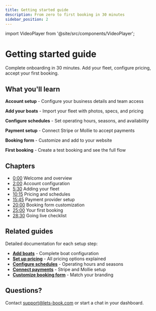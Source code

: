 ```yaml
---
title: Getting started guide
description: From zero to first booking in 30 minutes
sidebar_position: 2
---
```


import VideoPlayer from '@site/src/components/VideoPlayer';

# Getting started guide

<VideoPlayer videoId="VIDEO_ID_HERE" title="Getting started guide" />

Complete onboarding in 30 minutes. Add your fleet, configure pricing, accept your first booking.

## What you'll learn

**Account setup** - Configure your business details and team access

**Add your boats** - Import your fleet with photos, specs, and pricing

**Configure schedules** - Set operating hours, seasons, and availability

**Payment setup** - Connect Stripe or Mollie to accept payments

**Booking form** - Customize and add to your website

**First booking** - Create a test booking and see the full flow

## Chapters

- [0:00](https://www.youtube.com/watch?v=VIDEO_ID_HERE&t=0s) Welcome and overview
- [2:00](https://www.youtube.com/watch?v=VIDEO_ID_HERE&t=120s) Account configuration
- [5:30](https://www.youtube.com/watch?v=VIDEO_ID_HERE&t=330s) Adding your fleet
- [10:15](https://www.youtube.com/watch?v=VIDEO_ID_HERE&t=615s) Pricing and schedules
- [15:45](https://www.youtube.com/watch?v=VIDEO_ID_HERE&t=945s) Payment provider setup
- [20:00](https://www.youtube.com/watch?v=VIDEO_ID_HERE&t=1200s) Booking form customization
- [25:00](https://www.youtube.com/watch?v=VIDEO_ID_HERE&t=1500s) Your first booking
- [28:30](https://www.youtube.com/watch?v=VIDEO_ID_HERE&t=1710s) Going live checklist

## Related guides

Detailed documentation for each setup step:

- **[Add boats](/guides/boats/add-boat)** - Complete boat configuration
- **[Set up pricing](/guides/settings/rental-pricing)** - All pricing options explained
- **[Configure schedules](/guides/settings/rental-schedules)** - Operating hours and seasons
- **[Connect payments](/guides/payments/receive-payments)** - Stripe and Mollie setup
- **[Customize booking form](/guides/booking-form/customize-form)** - Match your branding

## Questions?

Contact [support@lets-book.com](mailto:support@lets-book.com) or start a chat in your dashboard.
